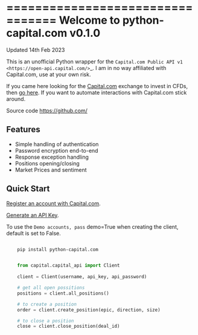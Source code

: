 =================================
Welcome to python-capital.com v0.1.0
=================================

Updated 14th Feb 2023


This is an unofficial Python wrapper for the `Capital.com Public API v1 <https://open-api.capital.com/>`_. I am in no way affiliated with Capital.com, use at your own risk.

If you came here looking for the [Capital.com](https://capital.com/) exchange  to invest in CFDs, then [go here](https://capital.com/).
If you want to automate interactions with Capital.com stick around.



Source code
  https://github.com/


Features
--------

- Simple handling of authentication
- Password encryption end-to-end
- Response exception handling
- Positions opening/closing
- Market Prices and sentiment


Quick Start
-----------

[Register an account with Capital.com](https://capital.com/).

[Generate an API Key](https://capital.com/trading/platform/?popup=settings&tab=APISettings).

To use the `Demo accounts, pass` demo=True when creating the client, default is set to False.


```bash

    pip install python-capital.com
```

``` python

    from capital.capital_api import Client
    
    client = Client(username, api_key, api_password)

    # get all open possitions
    positions = client.all_positions()

    # to create a position
    order = client.create_position(epic, direction, size)

    # to close a position
    close = client.close_position(deal_id)
```

